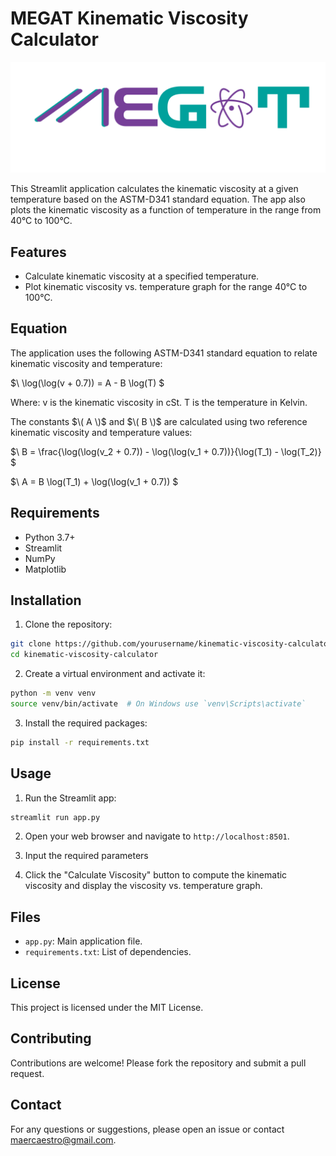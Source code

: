 # MEGAT Kinematic Viscosity Calculator

![MEGAT Logo](MEGATLogo.png)

This Streamlit application calculates the kinematic viscosity at a given temperature based on the ASTM-D341 standard equation. The app also plots the kinematic viscosity as a function of temperature in the range from 40°C to 100°C.

## Features

- Calculate kinematic viscosity at a specified temperature.
- Plot kinematic viscosity vs. temperature graph for the range 40°C to 100°C.

## Equation

The application uses the following ASTM-D341 standard equation to relate kinematic viscosity and temperature:

$\ \log(\log(v + 0.7)) = A - B \log(T) \$

Where:
v  is the kinematic viscosity in cSt.
T  is the temperature in Kelvin.

The constants $\( A \)$ and $\( B \)$ are calculated using two reference kinematic viscosity and temperature values:

$\ B = \frac{\log(\log(v_2 + 0.7)) - \log(\log(v_1 + 0.7))}{\log(T_1) - \log(T_2)} \$

$\ A = B \log(T_1) + \log(\log(v_1 + 0.7)) \$

## Requirements

- Python 3.7+
- Streamlit
- NumPy
- Matplotlib

## Installation

1. Clone the repository:

```sh
git clone https://github.com/yourusername/kinematic-viscosity-calculator.git
cd kinematic-viscosity-calculator
```

2. Create a virtual environment and activate it:

```sh
python -m venv venv
source venv/bin/activate  # On Windows use `venv\Scripts\activate`
```

3. Install the required packages:

```sh
pip install -r requirements.txt
```

## Usage

1. Run the Streamlit app:

```sh
streamlit run app.py
```

2. Open your web browser and navigate to `http://localhost:8501`.

3. Input the required parameters

4. Click the "Calculate Viscosity" button to compute the kinematic viscosity and display the viscosity vs. temperature graph.

## Files

- `app.py`: Main application file.
- `requirements.txt`: List of dependencies.

## License

This project is licensed under the MIT License.

## Contributing

Contributions are welcome! Please fork the repository and submit a pull request.

## Contact

For any questions or suggestions, please open an issue or contact [maercaestro@gmail.com](mailto:maercaestro@gmail.com).

 
